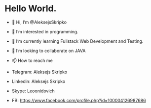 
# Hello World.

- 👋 Hi, I’m @AleksejsSkripko
- 👀 I’m interested in programming.
- 🌱 I’m currently learning Fullstack Web Development and Testing.
- 💞️ I’m looking to collaborate on JAVA
- 📫 How to reach me 

- Telegram: Aleksejs Skripko
- Linkedin: Aleksejs Skripko
- Skype: Leoonidovich
- FB:
https://www.facebook.com/profile.php?id=100004126987686

<!---
AleksejsSkripko/AleksejsSkripko is a ✨ special ✨ repository because its `README.md` (this file) appears on your GitHub profile.
You can click the Preview link to take a look at your changes.
--->
